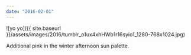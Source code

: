 ```yaml
---
date: "2016-02-01"
---
```


![yo yo]({{ site.baseurl }}/assets/images/2016/tumblr_o1ux4xhHWb1r16syio1_1280-768x1024.jpg)

Additional pink in the winter afternoon sun palette.

